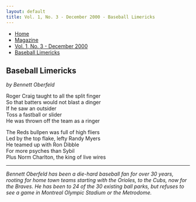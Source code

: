 ```yaml
---
layout: default
title: Vol. 1, No. 3 - December 2000 - Baseball Limericks
---
```

<nav class="breadcrumb" aria-label="breadcrumbs">
  <ul>
    <li><a href="{{ site.url }}{{ site.baseurl }}/index.html">Home</a></li>
    <li><a href="../magazine-home.html">Magazine</a></li>
    <li><a href="bi_vol_1_no_3_home.html">Vol. 1, No. 3 - December 2000</a></li>
    <li class="is-active"><a href="#" aria-current="page">Baseball Limericks</a></li>
  </ul>
</nav>

<section class="storycontent">
  <h1>Baseball Limericks</H2>
  <p><em>by Bennett Oberfeld</em></p>

  <p>
    Roger Craig taught to all the split finger<br />
    So that batters would not blast a dinger<br />
    If he saw an outsider<br />
    Toss a fastball or slider<br />
    He was thrown off the team as a ringer
  </p>

  <p>
    The Reds bullpen was full of high fliers<br />
    Led by the top flake, lefty Randy Myers<br />
    He teamed up with Ron Dibble<br />
    For more psyches than Sybil<br />
    Plus Norm Charlton, the king of live wires
  </p>

  <hr />

  <p>
    <em>Bennett Oberfeld has been a die-hard baseball fan for over 30 years, rooting for home town teams starting with the Orioles, to the Cubs, now for the Braves.  He has been to 24 of the 30 existing ball parks, but refuses to see a game in Montreal Olympic Stadium or the Metrodome.</em>
  </p>

</section>
